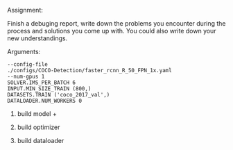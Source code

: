 
Assignment:

Finish a debuging report, write down the problems you encounter during the
process and solutions you come up with. You could also write down your new 
understandings.

Arguments:
```
--config-file 
./configs/COCO-Detection/faster_rcnn_R_50_FPN_1x.yaml 
--num-gpus 1 
SOLVER.IMS_PER_BATCH 6 
INPUT.MIN_SIZE_TRAIN (800,) 
DATASETS.TRAIN ('coco_2017_val',) 
DATALOADER.NUM_WORKERS 0
```



1. build model
    + 
2. build optimizer

3. build dataloader



